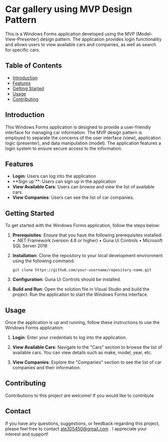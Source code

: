 # Car gallery using MVP Design Pattern

This is a Windows Forms application developed using the MVP (Model-View-Presenter) design pattern. The application provides login functionality and allows users to view available cars and companies, as well as search for specific cars.

## Table of Contents

- [Introduction](#introduction)
- [Features](#features)
- [Getting Started](#getting-started)
- [Usage](#usage)
- [Contributing](#contributing)

## Introduction

This Windows Forms application is designed to provide a user-friendly interface for managing car information. The MVP design pattern is employed to separate the concerns of the user interface (view), application logic (presenter), and data manipulation (model). The application features a login system to ensure secure access to the information.

## Features

- **Login**: Users can log into the application 
- **Sign up **: Users can sign up in the application 
- **View Available Cars**: Users can browse and view the list of available cars.
- **View Companies**: Users can see the list of car companies.

## Getting Started

To get started with the Windows Forms application, follow the steps below:

1. **Prerequisites**: Ensure that you have the following prerequisites installed:
•	.NET Framework (version 4.8 or higher)
•	Guna Ui Controls
•	Microsoft SQL Server 2018

2. **Installation**: Clone the repository to your local development environment using the following command:
   ```
   git clone https://github.com/your-username/repository-name.git
   ```

3. **Configuration**: Guna Ui Controls should be installed.


4. **Build and Run**: Open the solution file in Visual Studio and build the project. Run the application to start the Windows Forms interface.

## Usage

Once the application is up and running, follow these instructions to use the Windows Forms application:

1. **Login**: Enter your credentials to log into the application.

2. **View Available Cars**: Navigate to the "Cars" section to browse the list of available cars. You can view details such as make, model, year, etc.

3. **View Companies**: Explore the "Companies" section to see the list of car companies and their information.

## Contributing

Contributions to this project are welcome! If you would like to contribute

## Contact

If you have any questions, suggestions, or feedback regarding this project, please feel free to contact ale305450@gmail.com . I appreciate your interest and support!

